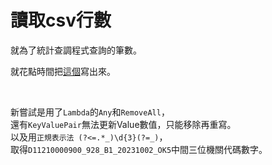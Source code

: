 # 讀取csv行數

就為了統計查調程式查詢的筆數。    
<!--more-->

就花點時間把[這個](https://github.com/github-lym/CIBNPA_Statistics)寫出來。  

<br>

新嘗試是用了`Lambda`的`Any`和`RemoveAll`，  
還有`KeyValuePair`無法更新Value數值，只能移除再重寫。  
以及用`正規表示法 (?<=.*_)\d{3}(?=_)`，  
取得`D11210000900_928_B1_20231002_OK5`中間三位機關代碼數字。

